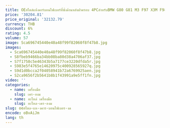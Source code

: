 ```yaml
---
title: OEสไตล์แห้งคาร์บอนไฟเบอร์ที่นั่งด้านหลังฝาครอบ 4PCสําหรับBMW G80 G81 M3 F97 X3M F98 X4M 2021 + ภายในTrim
price: '30204.81'
price_original: '32132.79'
currency: THB
discount: 6%
rating: 4.5
volume: 57
image: Sca696745440e40a48f99f82060f8f47b8.jpg
images:
  - Sca696745440e40a48f99f82060f8f47b8.jpg
  - S8fbeb9466ba34bb08ba80d38a4706af37.jpg
  - S7f1758c5e46343b5a7177ce3220dfda5r.jpg
  - S983e5f4765e14620975c400928565927q.jpg
  - S9d1d0bcca2f04058941b72a6769925aen.jpg
  - S2ca9656f2b5641b8b1f43991a9e5ff1fn.jpg
video: ''
categories:
  - name: เครื่องมือ
    slug: เคร-องม
  - name: อะไหล่ เครื่องมือ
    slug: อะไหล-เคร-องม
slug: oeสไตล-แห-งคาร-บอนไฟเบอร-งด
encode: oBvAiJm
lang: th
---
```

  